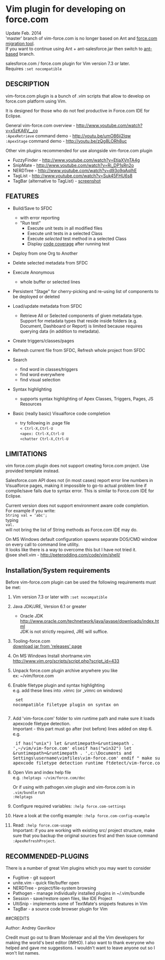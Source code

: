 # Vim plugin for developing on force.com      

Update Feb. 2014  
'master' branch of vim-force.com is no longer based on Ant and [force.com migration tool](http://www.salesforce.com/us/developer/docs/daas/).  
If you want to continue using Ant + ant-salesforce.jar then switch to [ant-based](https://github.com/neowit/vim-force.com/tree/ant-based) branch.

salesforce.com / force.com plugin for Vim version 7.3 or later.  
Requires `:set nocompatible`


## DESCRIPTION                                             

vim-force.com plugin is a bunch of .vim scripts that allow to develop on force.com 
platform using Vim.

It is designed for those who do not feel productive in Force.com IDE for Eclipse.

General vim-force.com overview - http://www.youtube.com/watch?v=x5zKA6V__co  
`:ApexRetrieve` command demo - http://youtu.be/umO86ji2Iqw  
`:ApexStage` command demo - http://youtu.be/zQg8LORh8uc

Other vim plugins recommended for use alongside vim-force.com plugin  
* FuzzyFinder - http://www.youtube.com/watch?v=EtiaXVnTA4g  
* SnipMate - http://www.youtube.com/watch?v=Ri_DP1sRn2o  
* NERDTree - http://www.youtube.com/watch?v=d93o9qAqIhE  
* TagList - http://www.youtube.com/watch?v=Suk45FHU6s8  
* TagBar (alternative to TagList) - [screenshot](https://f.cloud.github.com/assets/115889/378070/f8d241b0-a513-11e2-802e-d4419aac586d.png)

## FEATURES

* Build/Save to SFDC
  - with error reporting
  - "Run test"
    * Execute unit tests in all modified files
    * Execute unit tests in a selected Class
    * Execute *selected* test method in a selected Class
    * Display [code coverage](https://f.cloud.github.com/assets/552057/2147462/89eec2b0-93d2-11e3-9207-432ef8d90763.png) after running test
	

* Deploy from one Org to Another

* Delete selected metadata from SFDC

* Execute Anonymous
  - whole buffer or selected lines  
          
* Persistent "Stage" for cherry-picking and re-using list of components to be deployed or deleted

* Load/update metadata from SFDC
  - Retrieve All or Selected components of given metadata type.  
Support for metadata types that reside inside folders (e.g. Document, Dashboard or Report) is limited because requires querying data (in addition to metadata).

* Create triggers/classes/pages

* Refresh current file from SFDC, Refresh whole project from SFDC

* Search
  - find word in classes/triggers  
  - find word everywhere  
  - find visual selection  

* Syntax highlighting
  - supports syntax highlighting of Apex Classes, Triggers, Pages, JS Resources

* Basic (really basic) Visualforce code completion
	- try following in .page file  
      `< Ctrl-X,Ctrl-U`  
      `<apex: Ctrl-X,Ctrl-U`  
      `<chatter Ctrl-X,Ctrl-U`


## LIMITATIONS

vim force.com plugin does not support creating force.com project. Use provided
template instead.

Salesforce.com API does not (in most cases) report error line numbers
in Visualforce pages, making it impossible to go-to actual problem line if
compile/save fails due to syntax error. This is similar to Force.com IDE for
Eclipse.

Current version does not support environment aware code completion.  
For example if you write:  
	`String val = 'abc';`  
typing  
	`val.`  
will not bring the list of String methods as Force.com IDE may do.

On MS Windows default configuration spawns separate DOS/CMD window on every call
to command line utility.  
It looks like there is a way to overcome this but I have not tried it.  
@see shell.vim - http://peterodding.com/code/vim/shell/


## Installation/System requirements 

Before vim-force.com plugin can be used the following requirements must be met:

1. Vim version 7.3 or later with `:set nocompatible`  

2. Java JDK/JRE, Version 6.1 or greater  
   - Oracle JDK
     http://www.oracle.com/technetwork/java/javase/downloads/index.html       
JDK is not strictly required, JRE will suffice.  
  
3. Tooling-force.com  
   [download jar from 'releases' page](https://github.com/neowit/tooling-force.com) 
   

4. On MS Windows Install shortname.vim  
    http://www.vim.org/scripts/script.php?script_id=433

5. Unpack force.com plugin archive anywhere you like  
	ex: ~/vim/force.com

6. Enable filetype plugin and syntax highlighting  
e.g. add these lines into .vimrc (or _vimrc on windows)<pre>
	set nocompatible
	filetype plugin on
	syntax on
</pre>

7. Add 'vim-force.com' folder to vim runtime path and make sure it loads apexcode filetype detection.  
  Important - this part must go after (not before) lines added on step 6.  
e.g.<pre>
    if has("unix")
		let &runtimepath=&runtimepath . ',~/vim/vim-force.com'
    elseif has("win32")
		let &runtimepath=&runtimepath . ',c:\Documents and Settings\username\vimfiles\vim-force.com'
    endif
    " make sure vim loads apexcode filetype detection
    runtime ftdetect/vim-force.com.vim
</pre>

8. Open Vim and index help file  
e.g.
    `:helptags ~/vim/force.com/doc`

    Or if using with pathogen.vim plugin and vim-force.com is in `.vim/bundle` run  
    `:Helptags`

9. Configure required variables: `:help force.com-settings`
10. Have a look at the config example: `:help force.com-config-example`
11. Read: `:help force.com-usage`  
    Important: if you are working with existing src/ project structure, make sure that you backup the original sources first and then issue command `:ApexRefreshProject`.


## RECOMMENDED-PLUGINS                             

There is a number of great Vim plugins which you may want to consider  
- Fugitive - git support  
- unite.vim - quick file/buffer open  
- NERDTree - project/file-system browsing  
- Pathogen - manage individually installed plugins in ~/.vim/bundle  
- Session - save/restore open files, like IDE Project  
- UltiSnip - implements some of TextMate's snippets features in Vim  
- TagBar - a source code browser plugin for Vim  


##CREDITS                                                     

Author: Andrey Gavrikov 

Credit must go out to Bram Moolenaar and all the Vim developers for
making the world's best editor (IMHO). I also want to thank everyone who
helped and gave me suggestions. I wouldn't want to leave anyone out so I
won't list names.

